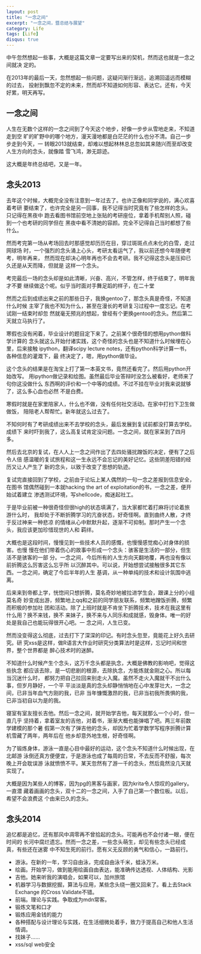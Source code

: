 ```yaml
---
layout: post
title: "一念之间"
excerpt: "一念之间，暨总结与展望"
category: Life
tags: [Life]
disqus: true
---
```



中午忽然想起一些事，大概是这篇文章一定要写出来的契机，然而这也就是一念之间就决
定的。

在2013年的最后一天，忽然想起一些问题，这疑问渐行渐远，追溯回遥远而模糊的过去，
投射到飘忽不定的未来，然而却不知道如何形容、表达它。还有，今天好累，明天再写。

## 一念之间

人生在无数个这样的一念之间到了今天这个地步，好像一步步从雪地走来，不知道走到空
旷的旷野中的哪个地方，漫天漫地都是白茫茫的什么也分不清。自己一步步走到今天，一
转眼2013就结束，却难以想起林林总总忽如其来随兴而至却改变人生方向的念头，就像踏
雪飞鸿，渺无踪迹。

这大概是年终总结吧，又是一年。

## 念头2013

去年这个时候，大概完全没有注意到一年过去了。也许正像和同学说的，满心欢喜着考研
要结束了，也许完全是另一回事，我不记得当时究竟有了些怎样的念头。只记得在黑夜中
跑去看图书馆前空地上张贴的考研座位，拿着手机帮别人照，碰到一个也考研的同学但在
黑夜中看不清她的容颜。完全不记得自己当时都想了些什么。

然而考完第一场从考场回去时那感觉却历历在目，穿过斑斑点点未化的白雪，走过网球场
时，一个强烈的念头涌上心头，考研太看运气了，我以前还想今年随便考考，明年再来，
然而现在却决心明年再也不会去考研。我不记得这念头是压抑已久还是从天而降，但就是
这样一个念头。

考完最后一场的念头却是如此清晰，兴奋、高兴，不管怎样，终于结束了，明年我才不要
继续做这个呢。似乎当时面对手舞足蹈的样子，在二十堂

然而之后到成绩出来之前的那些日子，我换gentoo了，那念头真是奇怪，不知道什么时候
主宰了我也不知为什么，甚至在漫长的考研复习过程中一度忘记。在考试刚一结束时却忽
然就毫无预兆的想起，曾经有个更换gentoo的念头。然后第二天就立马执行了。

寒假也没有闲着，毕业设计的题目定下来了。之前某个很奇怪的想用python做科学计算的
念头就这么开始付诸实践，这个奇怪的念头也是不知道什么时候埋在心里，后来接触
ipython，翻译scipy lecture notes，还有python科学计算一书，各种信息的灌溉下，最
终决定了，嗯，用python做毕设。

这个念头的结果是在淘宝上打了第一本英文书，竟然还看完了。然后用python开始改写。
用ipython做记录和绘图。虽然最后毕业答辩时没怎么被看好，老师来了句你这没做什么
东西啊的评价和一个中等的成绩。不过不挂在毕业对我来说就够了，这么多心血也必然
不是白费。

寒假时就是在家里陪家人，什么也不做，没有任何社交活动。在家中打扫下卫生做做饭，
陪陪老人帮帮忙。新年就这么过去了。

不知何时有了考研成绩出来不去学校的念头，最后发展到复试前都没打算去学校。成绩下
来时吓到我了，这么高复试肯定没问题。一念之间，就在家呆到了四月多。

然后去北京的复试，在人人上一念之间作出了去四处骚扰蹭饭的决定，便有了之后令人倍
感温暖的复试旅程和这一生永远不会忘记的美好记忆。这些阴差阳错的经历又让人产生了
新的念头，以致于改变了思想的轨迹。

复试完直接回到了学校，之前由于论坛上某人偶然的一句一念之差报到信息安全，在图书
馆偶然碰到一本就hacking the art of exploitation的书，一念之差，便开始试着建立
渗透测试环境，写shellcode，痴迷起社工。

于是毕业前被一种很奇怪但很high的状态填满了，当大家都忙着打麻将讨论着旅游什么时，
我却处于不断折腾学习的亢奋状态，好奇怪啊。直到曲终人散，才终于反过神来一种悲凉
的情绪从心中默默升起，逐渐不可抑制。那时产生一个念头，我应该更加珍惜现世的人和
羁绊。

大概也是这段时间，慢慢见到一些技术人员的感慨，也慢慢感觉痴心对身体的损害。也慢
慢在他们带着伤心的故事中形成一个念头：骇客是生活的一部分，但生活不是骇客的一部
分。一念之间，今后所有的人生方向天翻地覆，再也没有像以前折腾这么厉害这么忘乎所
以沉醉其中。可以说，开始想尝试接触很多其它东西。一念之间，确定了今后半年的人生
基调，从一种单纯的技术和设计氛围中逃离。

后来来到帝都上学，恍惚间只想折腾，莫名奇妙地被拉进学生会，跟课上分的小组莫名奇
妙变成出游，频繁地上qq和之前的同学朋友联系，频繁地蹭饭折腾，频繁而积极的参加社
团和活动。除了上班时就是不肯坐下折腾技术，技术在我这里有什么用？换不来钱，换不
来妹子，换不来与人同乐和成就感，毁身体。唯一的好处是我自己也能玩得很开心吧。一
念之间，人生已变。

然而没变得这么彻底，过去打下了深深的印记。有时念头忽至，竟能花上好久去研究。研
究xss是这样，做R语言大作业时研究分类算法时是这样，忘记时间和世界，整个世界都是
醉心技术时的迷醉。

不知道什么时候产生个念头，这万千念头都是执念，大概是佛教的影响吧，觉得这些执念
都应该去除，是一切悲剧的根源，去除执念，方能炼就金刚之心。所以每当沉迷什么时，
都努力把自己拉回来别走火入魔。虽然不走火入魔就干不出什么事，但岁月静好，一个平
平淡淡是真的念头却静悄悄地在心中发芽壮大，一念之间，已非当年血气方刚的我，已非
当年慷慨激昂的我，已非当初我所畏惧的我，已非当初自以为是的我。

寝室有室友擅长吉他。然后一念之间，就开始学吉他，每天就那么一个小时，但一直几乎
坚持着，拿着室友的吉他，对着书，渐渐大概也能弹唱了吧。两三年前数学建模的那个暑
假第一次有了弹吉他的念头，却因为忙着学数学写程序折腾计算机雪藏了两年，两年后在
他乡却意外地生根，好奇怪啊。

为了锻炼身体，游泳一直是心目中最好的运动，这个念头不知道什么时候出现，在北邮游
泳倒还真方便便宜，于是游泳也成了每周的日常，不去反而不舒服，每次晚上开会耽误游
泳就愤愤不平。某天忽然有了游一千的念头，然后竟然没几天就实现了。

大概是因为某些人的博客，因为pg的黑客与画家，因为krita令人惊叹的gallery。一直潜
藏着画画的念头，双十二的一念之间，入手了自己第一个数位板。以后，希望不会浪费这
个由来已久的念头。

## 念头2014

追忆都是追忆，还有那风中凋零再不曾拾起的念头。可能再也不会付诸一眼，便在时间的
长河中腐烂遗忘。然而一念之差，一些念头萌生，却见有些念头已经成真，有些还在迷雾
中不知生死的前行。愿有义无反顾的勇气和信心，一路前行。

- 游泳。在新的一年，学习自由泳，完成自由泳千米，蛙泳万米。
- 绘画。开始学习，做到能用绘画自由表达，能准确传达透视、人体结构、光影
- 吉他。她来听我的演唱会，如果可以，加州旅馆
- 机器学习与数据挖掘，算法与应用，某些念头绕一圈又回来了。看上去Stack Exchange
  的Cross Validate不错。
- 前端。理论与实践。争取成为mdn常客。
- 锻炼文笔和口才
- 锻炼应用金钱的能力
- 各种搭配与设计理论与实践，在生活细微处着手，致力于提高自己和他人生活情调。
- 找妹子......
- xss/sql web安全
